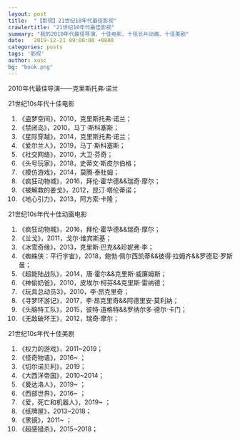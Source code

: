 ```yaml
---
layout: post
title:  "【影视】21世纪10年代最佳影视"
crawlertitle: "21世纪10年代最佳影视"
summary: "我的2010年代最佳导演、十佳电影、十佳长片动画、十佳美剧"
date:   2019-12-21 09:00:00 +0800
categories: posts
tags: '影视'
author: xusc
bg: "book.png"
---
```


2010年代最佳导演——克里斯托弗·诺兰

21世纪10s年代十佳电影
1. 《盗梦空间》，2010，克里斯托弗·诺兰；
2. 《禁闭岛》，2010，马丁·斯科塞斯；
3. 《星际穿越》，2014，克里斯托弗·诺兰；
4. 《爱尔兰人》，2019，马丁·斯科塞斯；
5. 《社交网络》，2010，大卫·芬奇；
6. 《头号玩家》，2018，史蒂文·斯皮尔伯格；
7. 《模仿游戏》，2014，莫腾·泰杜姆；
8. 《疯狂动物城》，2016，拜伦·霍华德&&瑞奇·摩尔；
9. 《被解救的姜戈》，2012，昆汀·塔伦蒂诺；
10. 《地心引力》，2013，阿方索·卡隆；

21世纪10s年代十佳动画电影
1. 《疯狂动物城》，2016，拜伦·霍华德&&瑞奇·摩尔；
2. 《兰戈》，2011，戈尔·维宾斯基； 
3. 《冰雪奇缘》，2013，克里斯·巴克&&珍妮弗·李；
4. 《蜘蛛侠：平行宇宙》，2018，鲍勃·佩尔西凯蒂&&彼得·拉姆齐&&罗德尼·罗斯曼；
5. 《超能陆战队》，2014，唐·霍尔&&克里斯·威廉姆斯；
6. 《神偷奶爸》，2010，皮埃尔·柯芬&&克里斯·雷纳德；
7. 《玩具总动员3》，2010，李·昂克里奇；
8. 《寻梦环游记》，2017，李·昂克里奇&&阿德里安·莫利纳；
9.  《头脑特工队》，2015，彼特·道格特&&罗纳尔多·德尔·卡门；
10. 《无敌破坏王》，2012，瑞奇·摩尔；

21世纪10s年代十佳美剧
1. 《权力的游戏》，2011~2019；
2. 《怪奇物语》，2016~ ；
3. 《切尔诺贝利》，2019；
4. 《大西洋帝国》，2010~2014；
5. 《曼达洛人》，2019~ ；
6. 《西部世界》，2016~ ；
7. 《爱，死亡和机器人》，2019~ ；
8. 《纸牌屋》，2013~2018；
9. 《黑镜》，2011~ ；
10. 《超感猎杀》，2015~2018；